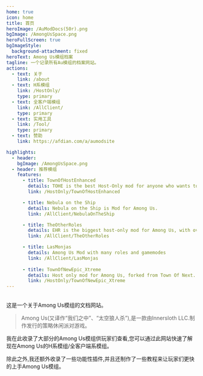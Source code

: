 ```yaml
---
home: true
icon: home
title: 首页
heroImage: /AuModDocs(50r).png
bgImage: /AmongUsSpace.png
heroFullScreen: true
bgImageStyle:
  background-attachment: fixed
heroText: Among Us模组档案
tagline: 一个记录所有Au模组的档案网站。
actions:
  - text: 关于
    link: /about
  - text: H系模组
    link: /HostOnly/
    type: primary
  - text: 全客户端模组
    link: /AllClient/
    type: primary
  - text: 实用工具
    link: /Tool/
    type: primary
  - text: 赞助
    link: https://afdian.com/a/aumodsite

highlights:
  - header:
    bgImage: /AmongUsSpace.png
  - header: 推荐模组
    features:
      - title: TownOfHostEnhanced
        details: TOHE is the best Host-Only mod for anyone who wants to change their Among Us Experience!
        link: /HostOnly/TownOfHostEnhanced

      - title: Nebula on the Ship
        details: Nebula on the Ship is Mod for Among Us.
        link: /AllClient/NebulaOnTheShip

      - title: TheOtherRoles
        details: EHR is the biggest host-only mod for Among Us, with over 350 roles and 7 game modes, along with a Custom Team Assigner application to fully customize your games!
        link: /AllClient/TheOtherRoles

      - title: LasMonjas
        details: Among Us Mod with many roles and gamemodes
        link: /AllClient/LasMonjas
  
      - title: TownOfNewEpic_Xtreme
        details: Host only mod for Among Us, forked from Town Of Next.
        link: /HostOnly/TownOfNewEpic_Xtreme
---
```

<br>
这是一个关于Among Us模组的文档网站。

> Among Us(又译作“我们之中”、“太空狼人杀”),是一款由Innersloth LLC.制作发行的策略休闲派对游戏。

我在此收录了大部分的Among Us模组供玩家们查看,您可以通过此网站快速了解现在Among Us的H系模组/全客户端系模组。

除此之外,我还额外收录了一些功能性插件,并且还制作了一些教程来让玩家们更快的上手Among Us模组。